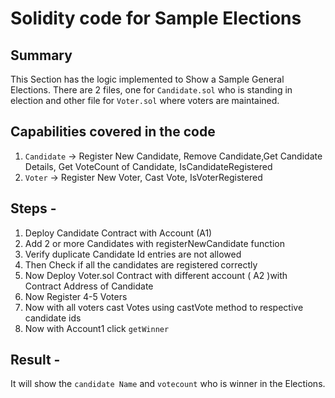 # Solidity code for Sample Elections

## Summary

This Section has the logic implemented to Show a Sample General Elections.
There are 2 files, one for `Candidate.sol` who is standing in election and other file for `Voter.sol` where voters are maintained.

## Capabilities covered in the code

1. `Candidate` -> Register New Candidate, Remove Candidate,Get Candidate Details, Get VoteCount of Candidate, IsCandidateRegistered
2. `Voter` -> Register New Voter, Cast Vote, IsVoterRegistered

## Steps -

1. Deploy Candidate Contract with Account (A1)
2. Add 2 or more Candidates with registerNewCandidate function
3. Verify duplicate Candidate Id entries are not allowed
4. Then Check if all the candidates are registered correctly
5. Now Deploy Voter.sol Contract with different account ( A2 )with Contract Address of Candidate
6. Now Register 4-5 Voters
7. Now with all voters cast Votes using castVote method to respective candidate ids
8. Now with Account1 click `getWinner`

## Result - 

It will show the `candidate Name` and `votecount` who is winner in the Elections.

